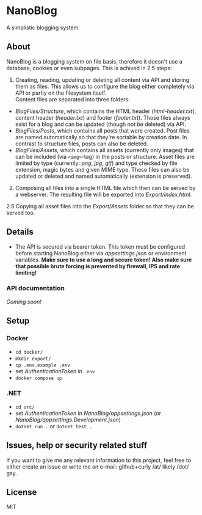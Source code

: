 # NanoBlog
A simplistic blogging system

## About 
NanoBlog is a blogging system on file basis, therefore it doesn't use a database, cookies or even subpages.
This is achived in 2.5 steps:

1. Creating, reading, updating or deleting all content via API and storing them as files. 
This allows us to configure the blog either completely via API or partly on the filesystem itself.  
Content files are separated into three folders:
  - _BlogFiles/Structure_, which contains the HTML header (_html-header.txt_), content header (_header.txt_) and footer (_footer.txt_).
  Those files always exist for a blog and can be updated (though not be deleted) via API.
  - _BlogFiles/Posts_, which contains all posts that were created. Post files are named automatically so that they're sortable 
  by creation date. In contrast to structure files, posts can also be deleted.
  - _BlogFiles/Assets_, which contains all assets (currently only images) that can be included (via `<img>`-tag) in the posts or structure.
  Asset files are limited by type (currently: _png_, _jpg_, _gif_) and type checked by file extension, magic bytes and given MIME type.
  These files can also be updated or deleted and named automatically (extension is preserved).

2. Composing all files into a single HTML file which then can be served by a webserver.
The resulting file will be exported into _Export/index.html_.

2.5 Copying all asset files into the _Export/Assets_ folder so that they can be served too.

## Details
- The API is secured via bearer token. This token must be configured before starting NanoBlog either via _appsettings.json_ or environment variables.
  **Make sure to use a long and secure token! Also make sure that possible brute forcing is prevented by firewall, IPS and rate limiting!**

### API documentation
_Coming soon!_

## Setup

### Docker
- `cd docker/`
- `mkdir export/`
- `cp .env.example .env`
- set _AuthenticationToken_ in `.env`
- `docker compose up`

### .NET
- `cd src/`
- set _AuthenticationToken_ in _NanoBlog/appsettings.json_ (or _NanoBlog/appsettings.Development.json_)
- `dotnet run .` or `dotnet test .`

## Issues, help or security related stuff
If you want to give me any relevant information to this project, feel free to either create an issue or write me an e-mail: github+curly /at/ likely /dot/ gay.

## License
MIT
